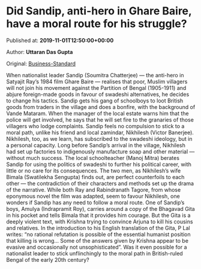
# Did Sandip, anti-hero in Ghare Baire, have a moral route for his struggle?

Published at: **2019-11-01T12:50:00+00:00**

Author: **Uttaran Das Gupta**

Original: [Business-Standard](https://www.business-standard.com/article/beyond-business/did-sandip-anti-hero-in-ghare-baire-have-a-moral-route-for-his-struggle-119110101137_1.html)

When nationalist leader Sandip (Soumitra Chatterjee) — the anti-hero in Satyajit Ray’s 1984 film Ghare Baire — realises that poor, Muslim villagers will not join his movement against the Partition of Bengal (1905-1911) and abjure foreign-made goods in favour of swadeshi alternatives, he decides to change his tactics. Sandip gets his gang of schoolboys to loot British goods from traders in the village and does a bonfire, with the background of Vande Mataram. When the manager of the local estate warns him that the police will get involved, he says that he will set fire to the granaries of those villagers who lodge complaints.
Sandip feels no compulsion to stick to a moral path, unlike his friend and local zamindar, Nikhilesh (Victor Banerjee). Nikhilesh, too, as we learn, has subscribed to the swadeshi ideology, but in a personal capacity. Long before Sandip’s arrival in the village, Nikhilesh had set up factories to indigenously manufacture soap and other material — without much success. The local schoolteacher (Manoj Mitra) berates Sandip for using the politics of swadeshi to further his political career, with little or no care for its consequences. The two men, as Nikhilesh’s wife Bimala (Swatilekha Sengupta) finds out, are perfect counterfoils to each other — the contradiction of their characters and methods set up the drama of the narrative.
While both Ray and Rabindranath Tagore, from whose eponymous novel the film was adapted, seem to favour Nikhilesh, one wonders if Sandip has any need to follow a moral route. One of Sandip’s boys, Amulya (Indrapramit Roy), carries around a copy of the Bhagavad Gita in his pocket and tells Bimala that it provides him courage. But the Gita is a deeply violent text, with Krishna trying to convince Arjuna to kill his cousins and relatives. In the introduction to his English translation of the Gita, P Lal writes: “no rational refutation is possible of the essential humanist position that killing is wrong… Some of the answers given by Krishna appear to be evasive and occasionally not unsophisticated”. Was it even possible for a nationalist leader to stick unflinchingly to the moral path in British-ruled Bengal of the early 20th century?
